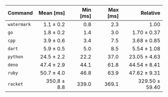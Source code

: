 | Command     |   Mean [ms] | Min [ms] | Max [ms] |       Relative |
| :---------- | ----------: | -------: | -------: | -------------: |
| `watermark` |   1.1 ± 0.2 |      0.8 |      2.3 |           1.00 |
| `go`        |   1.8 ± 0.2 |      1.4 |      3.0 |    1.70 ± 0.37 |
| `cpp`       |   3.9 ± 0.6 |      3.4 |      7.5 |    3.68 ± 0.85 |
| `dart`      |   5.9 ± 0.5 |      5.0 |      8.5 |    5.54 ± 1.08 |
| `python`    |  24.5 ± 2.2 |     22.2 |     37.0 |   23.05 ± 4.63 |
| `deno`      |  47.4 ± 2.9 |     44.1 |     61.8 |   44.54 ± 8.41 |
| `ruby`      |  50.7 ± 4.0 |     46.8 |     63.9 |   47.62 ± 9.31 |
| `racket`    | 350.8 ± 8.8 |    339.0 |    369.1 | 329.50 ± 59.40 |
